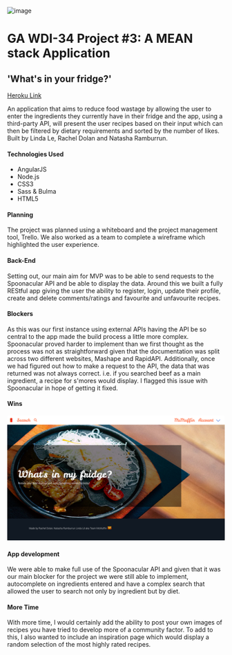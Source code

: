 ![image](https://ga-dash.s3.amazonaws.com/production/assets/logo-9f88ae6c9c3871690e33280fcf557f33.png)
# GA WDI-34  Project #3: A MEAN stack Application
## 'What's in your fridge?'


[Heroku Link](https://what-is-in-my-fridge.herokuapp.com/#!/)

An application that aims to reduce food wastage by allowing the user to enter the ingredients they currently have in their fridge and the app, using a third-party API, will present the user recipes based on their input which can then be filtered by dietary requirements and sorted by the number of likes. Built by Linda Le, Rachel Dolan and Natasha Ramburrun.

 #### Technologies Used
* AngularJS
* Node.js
* CSS3
* Sass & Bulma
* HTML5

 #### Planning
 The project was planned using a whiteboard and the project management tool, Trello. We also worked as a team to complete a wireframe which highlighted the user experience.  

 #### Back-End

Setting out, our main aim for MVP was to be able to send requests to the Spoonacular API and be able to display the data. Around this we built a fully REStful app giving the user the ability to register, login, update their profile, create and delete comments/ratings and favourite and unfavourite recipes.


 #### Blockers

As this was our first instance using external APIs having the API be so central to the app made the build process a little more complex. Spoonacular proved harder to implement than we first thought as the process was not as straightforward given that the documentation was split across two different websites, Mashape and RapidAPI. Additionally, once we had figured out how to make a request to the API, the data that was returned was not always correct. i.e. if you searched beef as a main ingredient, a recipe for s'mores would display. I flagged this issue with Spoonacular in hope of getting it fixed.

#### Wins


![Screenshot of Landing Page](./readme/whats-in-my-fridge-landing.png)

 #### App development

We were able to make full use of the Spoonacular API and given that it was our main blocker for the project we were still able to implement, autocomplete on ingredients entered and have a complex search that allowed the user to search not only by ingredient but by diet.


#### More Time

With more time, I would certainly add the ability to post your own images of recipes you have tried to develop more of a community factor. To add to this, I also wanted to include an inspiration page which would display a random selection of the most highly rated recipes.
